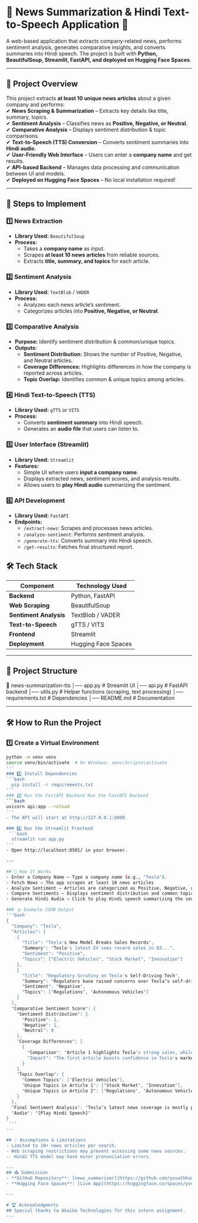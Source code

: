 # 📰 News Summarization & Hindi Text-to-Speech Application 🚀  

A web-based application that extracts company-related news, performs sentiment analysis, generates comparative insights, and converts summaries into Hindi speech. The project is built with **Python, BeautifulSoup, Streamlit, FastAPI, and deployed on Hugging Face Spaces**.  

---

## 📌 Project Overview  
This project extracts **at least 10 unique news articles** about a given company and performs:  
✔ **News Scraping & Summarization** – Extracts key details like title, summary, topics.  
✔ **Sentiment Analysis** – Classifies news as **Positive, Negative, or Neutral**.  
✔ **Comparative Analysis** – Displays sentiment distribution & topic comparisons.  
✔ **Text-to-Speech (TTS) Conversion** – Converts sentiment summaries into **Hindi audio**.  
✔ **User-Friendly Web Interface** – Users can enter a **company name** and get results.  
✔ **API-based Backend** – Manages data processing and communication between UI and models.  
✔ **Deployed on Hugging Face Spaces** – No local installation required!  

---

## 🚀 Steps to Implement  

### 1️⃣ News Extraction  
- **Library Used:** `BeautifulSoup`  
- **Process:**  
  - Takes a **company name** as input.  
  - Scrapes **at least 10 news articles** from reliable sources.  
  - Extracts **title, summary, and topics** for each article.  

### 2️⃣ Sentiment Analysis  
- **Library Used:** `TextBlob` / `VADER`  
- **Process:**  
  - Analyzes each news article’s sentiment.  
  - Categorizes articles into **Positive, Negative, or Neutral**.  

### 3️⃣ Comparative Analysis  
- **Purpose:** Identify sentiment distribution & common/unique topics.  
- **Outputs:**  
  - **Sentiment Distribution:** Shows the number of Positive, Negative, and Neutral articles.  
  - **Coverage Differences:** Highlights differences in how the company is reported across articles.  
  - **Topic Overlap:** Identifies common & unique topics among articles.  

### 4️⃣ Hindi Text-to-Speech (TTS)  
- **Library Used:** `gTTS` or `VITS`  
- **Process:**  
  - Converts **sentiment summary** into Hindi speech.  
  - Generates an **audio file** that users can listen to.  

### 5️⃣ User Interface (Streamlit)  
- **Library Used:** `Streamlit`  
- **Features:**  
  - Simple UI where users **input a company name**.  
  - Displays extracted news, sentiment scores, and analysis results.  
  - Allows users to **play Hindi audio** summarizing the sentiment.  

### 6️⃣ API Development  
- **Library Used:** `FastAPI`  
- **Endpoints:**  
  - `/extract-news`: Scrapes and processes news articles.  
  - `/analyze-sentiment`: Performs sentiment analysis.  
  - `/generate-tts`: Converts summary into Hindi speech.  
  - `/get-results`: Fetches final structured report.  

## 🛠️ Tech Stack  
| Component | Technology Used |
|-----------|----------------|
| **Backend** | Python, FastAPI |
| **Web Scraping** | BeautifulSoup |
| **Sentiment Analysis** | TextBlob / VADER |
| **Text-to-Speech** | gTTS / VITS |
| **Frontend** | Streamlit |
| **Deployment** | Hugging Face Spaces |

---

## 📂 Project Structure  
📂 news-summarization-tts
│── app.py # Streamlit UI
│── api.py # FastAPI backend
│── utils.py # Helper functions (scraping, text processing)
│── requirements.txt # Dependencies
│── README.md # Documentation

---


## 🛠️ How to Run the Project
### 1️⃣ Create a Virtual Environment
  ```bash
  python -m venv venv
  source venv/bin/activate  # On Windows: venv\Scripts\activate
  '''
### 2️⃣ Install Dependencies
  ```bash
    pip install -r requirements.txt
  '''
### 4️⃣ Run the FastAPI Backend Run the FastAPI Backend 
  ```bash
  uvicorn api:app --reload
  '''
- The API will start at http://127.0.0.1:8000.

### 4️⃣ Run the Streamlit Frontend
   ```bash
    streamlit run app.py
  '''
- Open http://localhost:8501/ in your browser.

---

## 🎯 How It Works
- Enter a Company Name – Type a company name (e.g., "Tesla").
- Fetch News – The app scrapes at least 10 news articles
- Analyze Sentiment – Articles are categorized as Positive, Negative, or Neutral.
- Compare Sentiments – Displays sentiment distribution and common topics.
- Generate Hindi Audio – Click to play Hindi speech summarizing the sentiment.

### 📊 Example JSON Output
  '''bash
  {
    "Company": "Tesla",
    "Articles": [
      {
        "Title": "Tesla's New Model Breaks Sales Records",
        "Summary": "Tesla's latest EV sees record sales in Q3...",
        "Sentiment": "Positive",
        "Topics": ["Electric Vehicles", "Stock Market", "Innovation"]
      },
      {
        "Title": "Regulatory Scrutiny on Tesla's Self-Driving Tech",
        "Summary": "Regulators have raised concerns over Tesla’s self-driving software...",
        "Sentiment": "Negative",
        "Topics": ["Regulations", "Autonomous Vehicles"]
      }
    ],
    "Comparative Sentiment Score": {
      "Sentiment Distribution": {
        "Positive": 1,
        "Negative": 1,
        "Neutral": 0
      },
      "Coverage Differences": [
        {
          "Comparison": "Article 1 highlights Tesla's strong sales, while Article 2 discusses regulatory issues.",
          "Impact": "The first article boosts confidence in Tesla's market growth, while the second raises concerns about future regulatory hurdles."
        }
      ],
      "Topic Overlap": {
        "Common Topics": ["Electric Vehicles"],
        "Unique Topics in Article 1": ["Stock Market", "Innovation"],
        "Unique Topics in Article 2": ["Regulations", "Autonomous Vehicles"]
      }
    },
    "Final Sentiment Analysis": "Tesla’s latest news coverage is mostly positive. Potential stock growth expected.",
    "Audio": "[Play Hindi Speech]"
  }
   '''
---

## 💡 Assumptions & Limitations
- Limited to 10+ news articles per search.
- Web scraping restrictions may prevent accessing some news sources.
-- Hindi TTS model may have minor pronunciation errors.

---
## 📤 Submission
- **GitHub Repository**: [news_summarizer](https://github.com/yuvathkumar/news_summarizer)
- **Hugging Face Spaces**: [Live App](https://huggingface.co/spaces/yuvath/NewsSummarizationTTS-v2)

---

# 🏆 Acknowledgments
## Special thanks to Akaike Technologies for this intern assignment.
---

